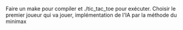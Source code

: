 Faire un make pour compiler et ./tic_tac_toe pour exécuter. Choisir le premier joueur qui va jouer, implémentation de l'IA par la méthode du minimax
